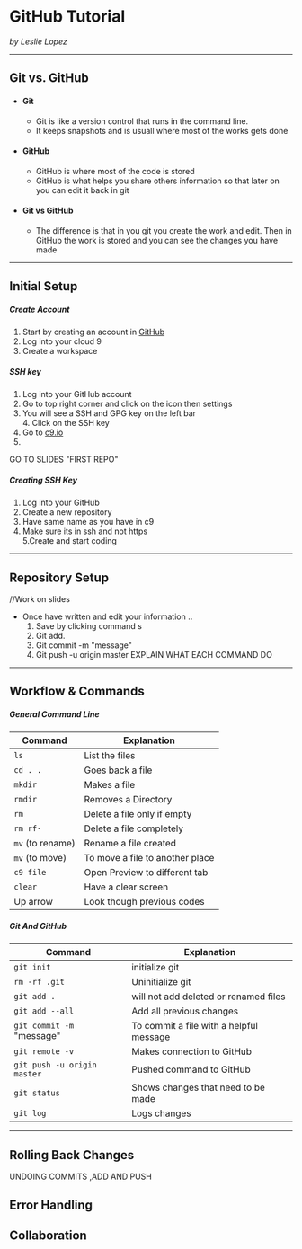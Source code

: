 # GitHub Tutorial

_by Leslie Lopez_

---
## Git vs. GitHub  
* #### Git 
  * Git is like a version control that runs in the command line.
  * It keeps snapshots and is usuall where most of the works gets done 
* #### GitHub 
  * GitHub is where most of the code is stored 
  * GitHub is what helps you share others information so that later on you can edit it back in git
* #### Git vs GitHub
   * The difference is that in you git you create the work and edit. Then in GitHub the work is stored and you can see the changes you have made 


---
## Initial Setup
##### Create Account
1. Start by creating an account in [GitHub](www.github.com)
2. Log into your cloud 9
3. Create a workspace 
##### SSH key  
1. Log into your GitHub account
2. Go to top right corner and click on the icon then settings
3. You will see a SSH and GPG key on the left bar  
      4. Click on the SSH key  
1. Go to [c9.io](www.c9.io) 
2. 

GO TO SLIDES "FIRST REPO"
##### Creating SSH Key
1. Log into your GitHub  
2. Create a new repository
3. Have same name as you have in c9
4. Make sure its in ssh and not https  
5.Create and start coding


---
## Repository Setup
//Work on slides
* Once have written and edit your information ..   
  1. Save by clicking command s
  2. Git add.
  3. Git commit -m "message"
  4. Git push -u origin master
EXPLAIN WHAT EACH COMMAND DO 

---
## Workflow & Commands
##### General Command Line
| Command | Explanation|
|-----|-----|
| `ls` | List the files |
| `cd . .`| Goes back a file |
| `mkdir` | Makes a file |
| `rmdir` | Removes a Directory |
| `rm` | Delete a file only if empty |
| `rm rf-` | Delete a file completely |
| `mv` (to rename) | Rename a file created |
| `mv` (to move) | To move a file to another place |
| `c9 file`| Open Preview to different tab|
| `clear`| Have a clear screen |
| Up arrow | Look though previous codes|
##### Git And GitHub
| Command | Explanation|
| ----- | ----- |
| `git init` | initialize git |
| `rm -rf .git` | Uninitialize git |
| `git add . ` | will not add deleted or renamed files |
| `git add --all`| Add all previous changes |
| `git commit -m` "message"| To commit a file with a helpful message |
| `git remote -v`| Makes connection to GitHub |
| `git push -u origin master`| Pushed command to GitHub |
| `git status`| Shows changes that need to be made |
| `git log`| Logs changes
---
## Rolling Back Changes
UNDOING COMMITS ,ADD AND PUSH


## Error Handling


## Collaboration
